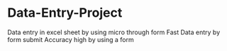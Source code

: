 # Data-Entry-Project
Data entry in excel sheet by using micro through form
Fast Data entry by form submit
Accuracy high by using a form 

